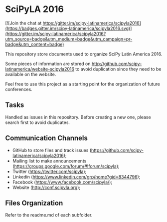 # SciPyLA 2016

[![Join the chat at https://gitter.im/scipy-latinamerica/scipyla2016](https://badges.gitter.im/scipy-latinamerica/scipyla2016.svg)](https://gitter.im/scipy-latinamerica/scipyla2016?utm_source=badge&utm_medium=badge&utm_campaign=pr-badge&utm_content=badge)

This repository store documents used to organize SciPy Latin America 2016.

Some pieces of information are stored on
http://github.com/scipy-latinamerica/website-scipyla2016
to avoid duplication since they need to be available on the website.

Feel free to use this project as a starting point for the organization of future conferences.

## Tasks

Handled as issues in this repository. Before creating a new one, please search first to avoid duplicates.

## Communication Channels

* GitHub to store files and track issues (https://github.com/scipy-latinamerica/scipyla2016);
* Mailing list to make announcements (https://groups.google.com/forum/#!forum/scipyla);
* Twitter (https://twitter.com/scipyla);
* Linkedin (https://www.linkedin.com/grp/home?gid=8344796);
* Facebook (https://www.facebook.com/scipyla/);
* Website (http://conf.scipyla.org);

## Files Organization

Refer to the readme.md of each subfolder.
